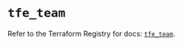# `tfe_team`

Refer to the Terraform Registry for docs: [`tfe_team`](https://registry.terraform.io/providers/hashicorp/tfe/0.68.2/docs/resources/team).
